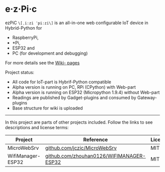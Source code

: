 # e·z·Pi·c
ezPiC `\[ˌiːzi ˈpiːzi\]` is an all-in-one web configurable IoT device in Hybrid-Python for 
* RaspberryPi, 
* \*Pi, 
* ESP32 and 
* PC (for development and debugging)

For more details see the [Wiki- pages](https://fablab-wue.github.io/ezPiC/wiki/)

Project status: 
* All code for IoT-part is Hybrif-Python compatible
* Alpha version is running on PC, RPi (CPython) with Web-part
* Alpha version is running on ESP32 (Micropython 1.9.4) without Web-part
* Readings are published by Gadget-plugins and consumed by Gateway-plugins
* Base structure for wiki is uploaded

----------------

In this project are parts of other projects included. Follow the links to see descriptions and license terms:

| Project | Reference | License |
|-|-|-|
| MicroWebSrv | [github.com/jczic/MicroWebSrv](https://github.com/jczic/MicroWebSrv) | MIT
| WifiManager-ESP32 | [github.com/zhouhan0126/WIFIMANAGER-ESP32](https://github.com/zhouhan0126/WIFIMANAGER-ESP32) | MIT
